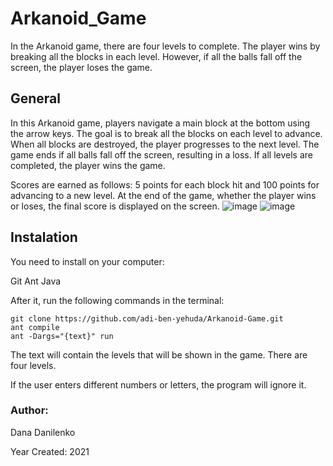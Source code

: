 # Arkanoid_Game
In the Arkanoid game, there are four levels to complete. The player wins by breaking all the blocks in each level. However, if all the balls fall off the screen, the player loses the game.
## General
In this Arkanoid game, players navigate a main block at the bottom using the arrow keys. The goal is to break all the blocks on each level to advance. When all blocks are destroyed, the player progresses to the next level. The game ends if all balls fall off the screen, resulting in a loss. If all levels are completed, the player wins the game.

Scores are earned as follows: 5 points for each block hit and 100 points for advancing to a new level. At the end of the game, whether the player wins or loses, the final score is displayed on the screen.
![image](https://github.com/user-attachments/assets/5f7ce31a-4d74-4cb2-8c13-c10b2cc4fa93)
![image](https://github.com/user-attachments/assets/350dd02e-c68b-41c9-bb63-9cbabba60a85)


## Instalation
You need to install on your computer:

Git
Ant
Java

After it, run the following commands in the terminal:
```
git clone https://github.com/adi-ben-yehuda/Arkanoid-Game.git
ant compile
ant -Dargs="{text}" run
```

The text will contain the levels that will be shown in the game. There are four levels.

If the user enters different numbers or letters, the program will ignore it.

### Author:
Dana Danilenko

Year Created: 2021

